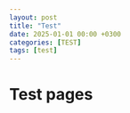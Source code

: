 ```yaml
---
layout: post
title: "Test"
date: 2025-01-01 00:00 +0300
categories: [TEST]
tags: [test]
---
```


# Test pages